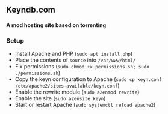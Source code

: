 ## Keyndb.com
#### A mod hosting site based on torrenting

### Setup

- Install Apache and PHP (`sudo apt install php`)
- Place the contents of `source` into `/var/www/html/`
- Fix permissions (`sudo chmod +x permissions.sh; sudo ./permissions.sh`)
- Copy the keyn configuration to Apache (`sudo cp keyn.conf /etc/apache2/sites-available/keyn.conf`)
- Enable the rewrite module (`sudo a2enmod rewrite`)
- Enable the site (`sudo a2ensite keyn`)
- Start or restart Apache (`sudo systemctl reload apache2`)
